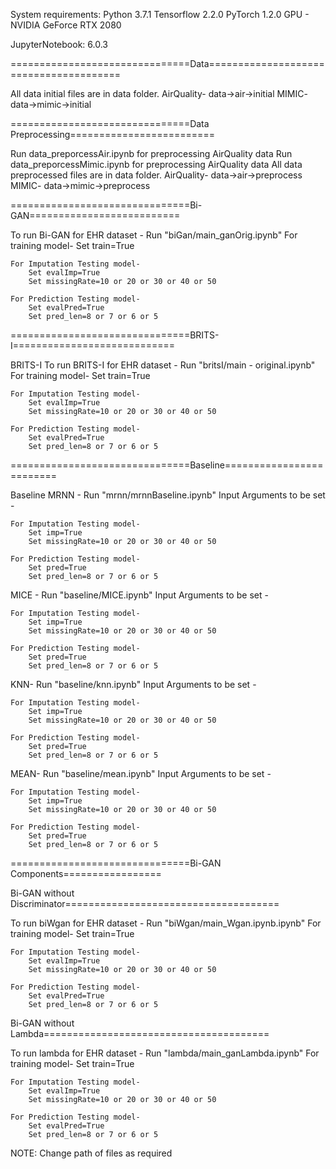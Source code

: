 System requirements:
Python 3.7.1
Tensorflow 2.2.0
PyTorch 1.2.0
GPU - NVIDIA GeForce RTX 2080

JupyterNotebook: 6.0.3

===============================Data=======================================

All data initial files are in data folder.
	AirQuality-
	data->air->initial
	MIMIC-
	data->mimic->initial

===============================Data Preprocessing=========================

Run data_preporcessAir.ipynb for preprocessing AirQuality data
Run data_preporcessMimic.ipynb for preprocessing AirQuality data
	All data preprocessed files are in data folder.
	AirQuality-
	data->air->preprocess
	MIMIC-
	data->mimic->preprocess
	
===============================Bi-GAN==========================

To run Bi-GAN for EHR dataset - 
	Run "biGan/main_ganOrig.ipynb"
	For training model-
		Set train=True

	For Imputation Testing model-
		Set evalImp=True
		Set missingRate=10 or 20 or 30 or 40 or 50

	For Prediction Testing model-
		Set evalPred=True
		Set pred_len=8 or 7 or 6 or 5

===============================BRITS-I============================

BRITS-I
To run BRITS-I for EHR dataset - 
	Run "britsI/main - original.ipynb"
	For training model-
		Set train=True

	For Imputation Testing model-
		Set evalImp=True
		Set missingRate=10 or 20 or 30 or 40 or 50

	For Prediction Testing model-
		Set evalPred=True
		Set pred_len=8 or 7 or 6 or 5

===============================Baseline=========================

Baseline
MRNN -
Run "mrnn/mrnnBaseline.ipynb"
	Input Arguments to be set -
	
	For Imputation Testing model-
		Set imp=True
		Set missingRate=10 or 20 or 30 or 40 or 50
	
	For Prediction Testing model-
		Set pred=True
		Set pred_len=8 or 7 or 6 or 5

MICE -
Run "baseline/MICE.ipynb"
	Input Arguments to be set -
	
	For Imputation Testing model-
		Set imp=True
		Set missingRate=10 or 20 or 30 or 40 or 50
	
	For Prediction Testing model-
		Set pred=True
		Set pred_len=8 or 7 or 6 or 5

KNN-
Run "baseline/knn.ipynb"
	Input Arguments to be set -
	
	For Imputation Testing model-
		Set imp=True
		Set missingRate=10 or 20 or 30 or 40 or 50
	
	For Prediction Testing model-
		Set pred=True
		Set pred_len=8 or 7 or 6 or 5

MEAN-
Run "baseline/mean.ipynb"
	Input Arguments to be set -
	
	For Imputation Testing model-
		Set imp=True
		Set missingRate=10 or 20 or 30 or 40 or 50
	
	For Prediction Testing model-
		Set pred=True
		Set pred_len=8 or 7 or 6 or 5

===============================Bi-GAN Components=================

Bi-GAN without Discriminator=====================================

To run biWgan for EHR dataset - 
	Run "biWgan/main_Wgan.ipynb.ipynb"
	For training model-
		Set train=True

	For Imputation Testing model-
		Set evalImp=True
		Set missingRate=10 or 20 or 30 or 40 or 50

	For Prediction Testing model-
		Set evalPred=True
		Set pred_len=8 or 7 or 6 or 5

Bi-GAN without Lambda=======================================

To run lambda for EHR dataset - 
	Run "lambda/main_ganLambda.ipynb"
	For training model-
		Set train=True

	For Imputation Testing model-
		Set evalImp=True
		Set missingRate=10 or 20 or 30 or 40 or 50

	For Prediction Testing model-
		Set evalPred=True
		Set pred_len=8 or 7 or 6 or 5



NOTE: Change path of files as required
